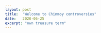 ```yaml
---
layout: post
title:  "Welcome to Chinmoy controversies"
date:   2020-06-25
excerpt: "own treasure term"
---
```

